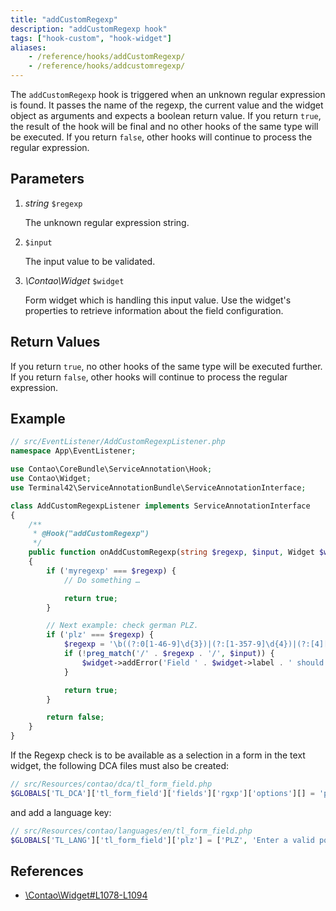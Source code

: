 ```yaml
---
title: "addCustomRegexp"
description: "addCustomRegexp hook"
tags: ["hook-custom", "hook-widget"]
aliases:
    - /reference/hooks/addCustomRegexp/
    - /reference/hooks/addcustomregexp/
---
```



The `addCustomRegexp` hook is triggered when an unknown regular expression is 
found. It passes the name of the regexp, the current value and the widget 
object as arguments and expects a boolean return value. If you return `true`,
the result of the hook will be final and no other hooks of the same type will
be executed. If you return `false`, other hooks will continue to process the
regular expression.


## Parameters

1. *string* `$regexp`

    The unknown regular expression string.

2. `$input`

    The input value to be validated.

3. *\Contao\Widget* `$widget`

    Form widget which is handling this input value.
    Use the widget's properties to retrieve information about the field configuration.


## Return Values

If you return `true`, no other hooks of the same type will be executed further. If
you return `false`, other hooks will continue to process the regular expression.


## Example

```php
// src/EventListener/AddCustomRegexpListener.php
namespace App\EventListener;

use Contao\CoreBundle\ServiceAnnotation\Hook;
use Contao\Widget;
use Terminal42\ServiceAnnotationBundle\ServiceAnnotationInterface;

class AddCustomRegexpListener implements ServiceAnnotationInterface
{
    /**
     * @Hook("addCustomRegexp")
     */
    public function onAddCustomRegexp(string $regexp, $input, Widget $widget): bool
    {
        if ('myregexp' === $regexp) {
            // Do something …

            return true;
        }

        // Next example: check german PLZ.
        if ('plz' === $regexp) {
            $regexp = '\b((?:0[1-46-9]\d{3})|(?:[1-357-9]\d{4})|(?:[4][0-24-9]\d{3})|(?:[6][013-9]\d{3}))\b';
            if (!preg_match('/' . $regexp . '/', $input)) {
                $widget->addError('Field ' . $widget->label . ' should be a postal code.');
            }

            return true;
        }

        return false;
    }
}
```

If the Regexp check is to be available as a selection in a form in the text
widget, the following DCA files must also be created:

```php
// src/Resources/contao/dca/tl_form_field.php
$GLOBALS['TL_DCA']['tl_form_field']['fields']['rgxp']['options'][] = 'plz';
```

and add a language key:

```php
// src/Resources/contao/languages/en/tl_form_field.php
$GLOBALS['TL_LANG']['tl_form_field']['plz'] = ['PLZ', 'Enter a valid postal code.'];
```

## References

* [\Contao\Widget#L1078-L1094](https://github.com/contao/contao/blob/4.7.6/core-bundle/src/Resources/contao/library/Contao/Widget.php#L1078-L1094)
